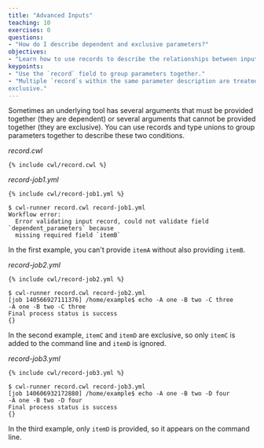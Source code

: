 ```yaml
---
title: "Advanced Inputs"
teaching: 10
exercises: 0
questions:
- "How do I describe dependent and exclusive parameters?"
objectives:
- "Learn how to use records to describe the relationships between inputs."
keypoints:
- "Use the `record` field to group parameters together."
- "Multiple `record`s within the same parameter description are treated as
exclusive."
---
```

Sometimes an underlying tool has several arguments that must be provided
together (they are dependent) or several arguments that cannot be provided
together (they are exclusive).  You can use records and type unions to group
parameters together to describe these two conditions.

*record.cwl*

```
{% include cwl/record.cwl %}
```

*record-job1.yml*

```
{% include cwl/record-job1.yml %}
```

```
$ cwl-runner record.cwl record-job1.yml
Workflow error:
  Error validating input record, could not validate field `dependent_parameters` because
  missing required field `itemB`
```

In the first example, you can't provide `itemA` without also providing `itemB`.

*record-job2.yml*

```
{% include cwl/record-job2.yml %}
```

```
$ cwl-runner record.cwl record-job2.yml
[job 140566927111376] /home/example$ echo -A one -B two -C three
-A one -B two -C three
Final process status is success
{}
```

In the second example, `itemC` and `itemD` are exclusive, so only `itemC`
is added to the command line and `itemD` is ignored.

*record-job3.yml*

```
{% include cwl/record-job3.yml %}
```

```
$ cwl-runner record.cwl record-job3.yml
[job 140606932172880] /home/example$ echo -A one -B two -D four
-A one -B two -D four
Final process status is success
{}
```

In the third example, only `itemD` is provided, so it appears on the
command line.
